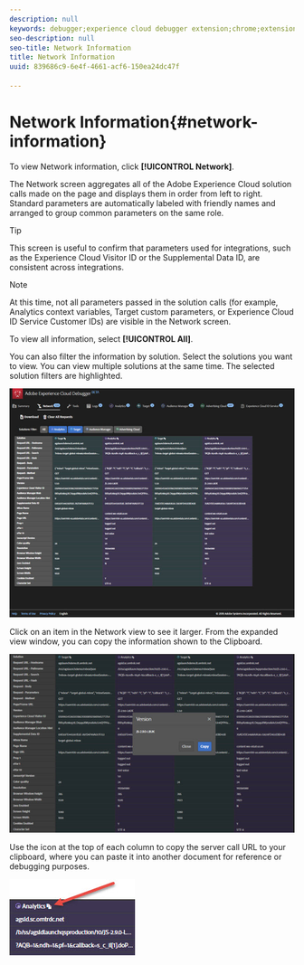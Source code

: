 ```yaml
---
description: null
keywords: debugger;experience cloud debugger extension;chrome;extension;network;information
seo-description: null
seo-title: Network Information
title: Network Information
uuid: 839686c9-6e4f-4661-acf6-150ea24dc47f

---
```


# Network Information{#network-information}

To view Network information, click **[!UICONTROL Network]**.

The Network screen aggregates all of the Adobe Experience Cloud solution calls made on the page and displays them in order from left to right. Standard parameters are automatically labeled with friendly names and arranged to group common parameters on the same role.

>[!TIP]
>
>This screen is useful to confirm that parameters used for integrations, such as the Experience Cloud Visitor ID or the Supplemental Data ID, are consistent across integrations.

>[!NOTE]
>
>At this time, not all parameters passed in the solution calls (for example, Analytics context variables, Target custom parameters, or Experience Cloud ID Service Customer IDs) are visible in the Network screen.

To view all information, select **[!UICONTROL All]**.

You can also filter the information by solution. Select the solutions you want to view. You can view multiple solutions at the same time. The selected solution filters are highlighted.

![](assets/network.jpg)

Click on an item in the Network view to see it larger. From the expanded view window, you can copy the information shown to the Clipboard.

![](assets/network-jsversion.jpg)

Use the icon at the top of each column to copy the server call URL to your clipboard, where you can paste it into another document for reference or debugging purposes.

![](assets/copy.jpg)

